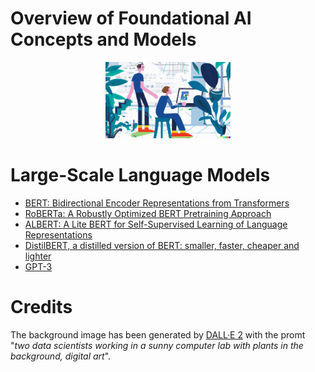 # Overview of Foundational AI Concepts and Models

<p align="center">
  <img src="/img/dall-e-ai.png" width="200">
</p>

# Large-Scale Language Models

- [BERT: Bidirectional Encoder Representations from Transformers](./BERT.md)
- [RoBERTa: A Robustly Optimized BERT Pretraining Approach](./RoBERTa.md)
- [ALBERT: A Lite BERT for Self-Supervised Learning of Language Representations](./ALBERT.md)
- [DistilBERT, a distilled version of BERT: smaller, faster, cheaper and lighter](./DistilBERT.md)
- [GPT-3](./GPT-3.md)


# Credits

The background image has been generated by [DALL·E 2](https://openai.com/dall-e-2/) with the promt "*two data scientists working in a sunny computer lab with plants in the background, digital art*".